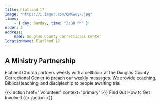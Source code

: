 ```yaml
---
title: Flatland 17
image: "https://i.imgur.com/QMKwuyH.jpg"
times:
    - { day: Sunday, time: "2:30 PM" }
order: 3
address:
    name: Douglas County Correctional Center
locationName: Flatland 17
---
```


## A Ministry Partnership

Flatland Church partners weekly with a cellblock at the Douglas County Correctional Center to preach our weekly messages. We provide coaching, Biblical teaching, and discipleship to people awaiting trial.

{{< action href="/volunteer" context="primary" >}}
Find Out How to Get Involved
{{< /action >}} 
